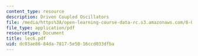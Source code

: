 ```yaml
---
content_type: resource
description: Driven Coupled Oscillators
file: /media/https%3A/open-learning-course-data-rc.s3.amazonaws.com/8-03-physics-iii-spring-2003/dc03ae8684da78175e5016ccd033dfba_lec6.pdf
file_type: application/pdf
resourcetype: Document
title: lec6.pdf
uid: dc03ae86-84da-7817-5e50-16ccd033dfba
---
```

